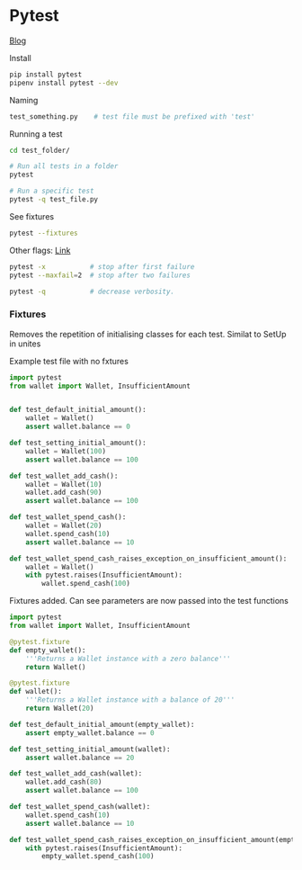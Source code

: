 # Pytest

[Blog](https://semaphoreci.com/community/tutorials/testing-python-applications-with-pytest)

Install

```bash
pip install pytest
pipenv install pytest --dev
```

Naming

```bash
test_something.py    # test file must be prefixed with 'test'
```

Running a test

```bash
cd test_folder/

# Run all tests in a folder
pytest

# Run a specific test
pytest -q test_file.py
```

See fixtures

```bash
pytest --fixtures
```

Other flags: [Link](https://docs.pytest.org/en/6.2.x/reference.html?highlight=q#command-line-flags)

```bash
pytest -x           # stop after first failure
pytest --maxfail=2  # stop after two failures

pytest -q           # decrease verbosity.
```



### Fixtures

Removes the repetition of initialising classes for each test. Similat to SetUp in unites

Example test file with no fxtures

```python
import pytest
from wallet import Wallet, InsufficientAmount


def test_default_initial_amount():
    wallet = Wallet()
    assert wallet.balance == 0

def test_setting_initial_amount():
    wallet = Wallet(100)
    assert wallet.balance == 100

def test_wallet_add_cash():
    wallet = Wallet(10)
    wallet.add_cash(90)
    assert wallet.balance == 100

def test_wallet_spend_cash():
    wallet = Wallet(20)
    wallet.spend_cash(10)
    assert wallet.balance == 10

def test_wallet_spend_cash_raises_exception_on_insufficient_amount():
    wallet = Wallet()
    with pytest.raises(InsufficientAmount):
        wallet.spend_cash(100)
```

Fixtures added. Can see parameters are now passed into the test functions

```python
import pytest
from wallet import Wallet, InsufficientAmount

@pytest.fixture
def empty_wallet():
    '''Returns a Wallet instance with a zero balance'''
    return Wallet()

@pytest.fixture
def wallet():
    '''Returns a Wallet instance with a balance of 20'''
    return Wallet(20)

def test_default_initial_amount(empty_wallet):
    assert empty_wallet.balance == 0

def test_setting_initial_amount(wallet):
    assert wallet.balance == 20

def test_wallet_add_cash(wallet):
    wallet.add_cash(80)
    assert wallet.balance == 100

def test_wallet_spend_cash(wallet):
    wallet.spend_cash(10)
    assert wallet.balance == 10

def test_wallet_spend_cash_raises_exception_on_insufficient_amount(empty_wallet):
    with pytest.raises(InsufficientAmount):
        empty_wallet.spend_cash(100)
```

